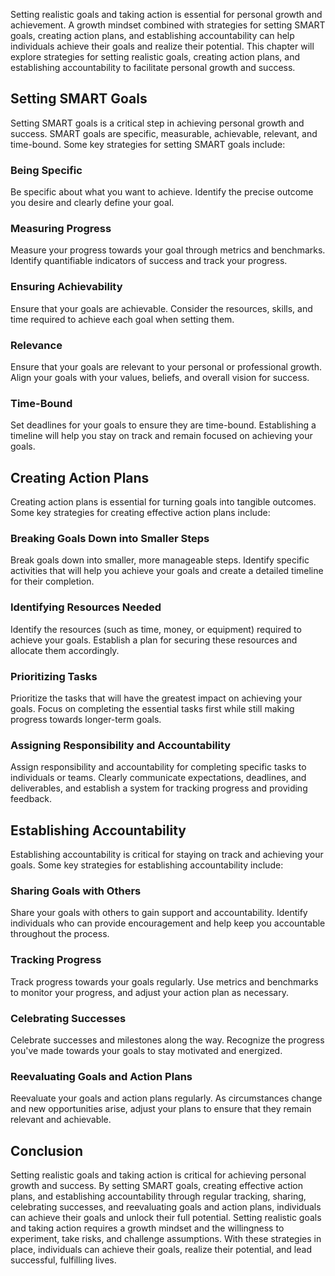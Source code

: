 
Setting realistic goals and taking action is essential for personal growth and achievement. A growth mindset combined with strategies for setting SMART goals, creating action plans, and establishing accountability can help individuals achieve their goals and realize their potential. This chapter will explore strategies for setting realistic goals, creating action plans, and establishing accountability to facilitate personal growth and success.

Setting SMART Goals
-------------------

Setting SMART goals is a critical step in achieving personal growth and success. SMART goals are specific, measurable, achievable, relevant, and time-bound. Some key strategies for setting SMART goals include:

### Being Specific

Be specific about what you want to achieve. Identify the precise outcome you desire and clearly define your goal.

### Measuring Progress

Measure your progress towards your goal through metrics and benchmarks. Identify quantifiable indicators of success and track your progress.

### Ensuring Achievability

Ensure that your goals are achievable. Consider the resources, skills, and time required to achieve each goal when setting them.

### Relevance

Ensure that your goals are relevant to your personal or professional growth. Align your goals with your values, beliefs, and overall vision for success.

### Time-Bound

Set deadlines for your goals to ensure they are time-bound. Establishing a timeline will help you stay on track and remain focused on achieving your goals.

Creating Action Plans
---------------------

Creating action plans is essential for turning goals into tangible outcomes. Some key strategies for creating effective action plans include:

### Breaking Goals Down into Smaller Steps

Break goals down into smaller, more manageable steps. Identify specific activities that will help you achieve your goals and create a detailed timeline for their completion.

### Identifying Resources Needed

Identify the resources (such as time, money, or equipment) required to achieve your goals. Establish a plan for securing these resources and allocate them accordingly.

### Prioritizing Tasks

Prioritize the tasks that will have the greatest impact on achieving your goals. Focus on completing the essential tasks first while still making progress towards longer-term goals.

### Assigning Responsibility and Accountability

Assign responsibility and accountability for completing specific tasks to individuals or teams. Clearly communicate expectations, deadlines, and deliverables, and establish a system for tracking progress and providing feedback.

Establishing Accountability
---------------------------

Establishing accountability is critical for staying on track and achieving your goals. Some key strategies for establishing accountability include:

### Sharing Goals with Others

Share your goals with others to gain support and accountability. Identify individuals who can provide encouragement and help keep you accountable throughout the process.

### Tracking Progress

Track progress towards your goals regularly. Use metrics and benchmarks to monitor your progress, and adjust your action plan as necessary.

### Celebrating Successes

Celebrate successes and milestones along the way. Recognize the progress you've made towards your goals to stay motivated and energized.

### Reevaluating Goals and Action Plans

Reevaluate your goals and action plans regularly. As circumstances change and new opportunities arise, adjust your plans to ensure that they remain relevant and achievable.

Conclusion
----------

Setting realistic goals and taking action is critical for achieving personal growth and success. By setting SMART goals, creating effective action plans, and establishing accountability through regular tracking, sharing, celebrating successes, and reevaluating goals and action plans, individuals can achieve their goals and unlock their full potential. Setting realistic goals and taking action requires a growth mindset and the willingness to experiment, take risks, and challenge assumptions. With these strategies in place, individuals can achieve their goals, realize their potential, and lead successful, fulfilling lives.
